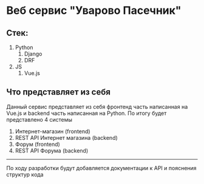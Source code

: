 # Веб сервис "Уварово Пасечник"
## Стек:
1. Python
   1. Django
   2. DRF
2. JS
   1. Vue.js
## Что представляет из себя
Данный сервис представляет из себя фронтенд часть написанная на Vue.js и backend часть написанная на Python.
По итогу будет представлено 4 системы
1. Интернет-магазин (frontend)
2. REST API Интернет магазина (backend)
3. Форум (frontend)
4. REST API Форума (backend)
___
По ходу разработки будут добавляется документации к API и пояснения структур кода